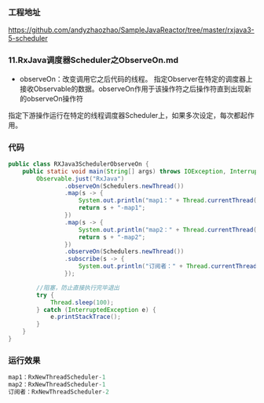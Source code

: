 ### 工程地址
https://github.com/andyzhaozhao/SampleJavaReactor/tree/master/rxjava3-5-scheduler

### 11.RxJava调度器Scheduler之ObserveOn.md
* observeOn：改变调用它之后代码的线程。
指定Observer在特定的调度器上接收Observable的数据。observeOn作用于该操作符之后操作符直到出现新的observeOn操作符

指定下游操作运行在特定的线程调度器Scheduler上，如果多次设定，每次都起作用。
### 代码
```java
public class RXJava3SchedulerObserveOn {
    public static void main(String[] args) throws IOException, InterruptedException {
        Observable.just("RxJava")
                .observeOn(Schedulers.newThread())
                .map(s -> {
                    System.out.println("map1：" + Thread.currentThread().getName());
                    return s + "-map1";
                })
                .map(s -> {
                    System.out.println("map2：" + Thread.currentThread().getName());
                    return s + "-map2";
                })
                .observeOn(Schedulers.newThread())
                .subscribe(s -> {
                    System.out.println("订阅者：" + Thread.currentThread().getName());
                });

        //阻塞，防止直接执行完毕退出
        try {
            Thread.sleep(100);
        } catch (InterruptedException e) {
            e.printStackTrace();
        }
    }
}
```

### 运行效果
```java
map1：RxNewThreadScheduler-1
map2：RxNewThreadScheduler-1
订阅者：RxNewThreadScheduler-2
```
